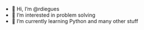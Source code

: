 - 👋 Hi, I’m @rdiegues
- 👀 I’m interested in problem solving
- 🌱 I’m currently learning Python and many other stuff


<!---
rdiegues/rdiegues is a ✨ special ✨ repository because its `README.md` (this file) appears on your GitHub profile.
You can click the Preview link to take a look at your changes.
--->
